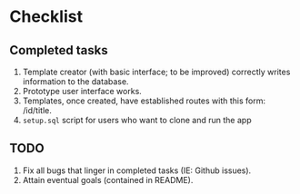 # Checklist

## Completed tasks

1. Template creator (with basic interface; to be improved) correctly writes information to the database.
2. Prototype user interface works.
3. Templates, once created, have established routes with this form: /id/title.
4. `setup.sql` script for users who want to clone and run the app

## TODO

1. Fix all bugs that linger in completed tasks (IE: Github issues).
2. Attain eventual goals (contained in README).


